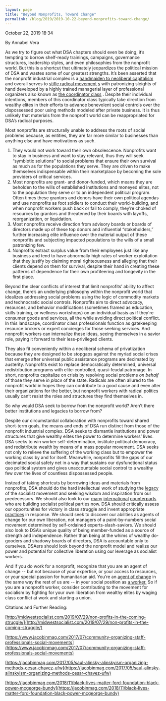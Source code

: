 ```yaml
---
layout: page
title: "Beyond Nonprofits, Toward Change"
permalink: /blog/2019/2019-10-22-beyond-nonprofits-toward-change/
---
```

October 22, 2019 18:34

By Annabel Vera

As we try to figure out what DSA chapters should even be doing, it’s tempting to borrow shelf-ready trainings, campaigns, governance structures, leadership styles, and even philosophies from the nonprofit world. But this is a shortcut that ultimately jeopardizes the political mission of DSA and wastes some of our greatest strengths. It’s been asserted that the nonprofit industrial complex is a [handmaiden to neoliberal capitalism](https://truthout.org/articles/beyond-the-non-profit-industrial-complex/) and overall serves to [stifle radical movement](https://jacobinmag.com/2018/11/black-lives-matter-ford-foundation-black-power-mcgeorge-bundy) [s](https://truthout.org/articles/beyond-the-non-profit-industrial-complex/) with patronizing sleights of hand developed by a highly trained managerial layer of professional organizers also known as [the coordinator class](https://www.jacobinmag.com/2017/07/community-organizing-staff-professionals-social-movements) . Despite their individual intentions, members of this coordinator class typically take direction from wealthy elites in their efforts to advance benevolent social controls over the dispossessed poor using methods modeled after private business. It is thus unlikely that materials from the nonprofit world can be reappropriated for DSA’s radical purposes.

Most nonprofits are structurally unable to address the roots of social problems because, as entities, they are far more similar to businesses than anything else and have motivations as such.

1. They would not work toward their own obsolescence. Nonprofits want to stay in business and want to stay relevant, thus they will seek “symbiotic solutions” to social problems that ensure their own survival as much as for the populations they serve. They are driven to make themselves indispensable within their marketplace by becoming the sole providers of critical services.
2. Most nonprofits are grant- and donor-funded, which means they are beholden to the wills of established institutions and moneyed elites, not to the population they serve or to an independent political program. Often times these grantors and donors have their own political agendas and use nonprofits as foot soldiers to conduct their world-building, and when nonprofit workers push back or fail to comply, they’re choked of resources by grantors and threatened by their boards with layoffs, reorganization, or liquidation.
3. Most nonprofits receive direction from advisory boards or boards of directors made up of these top donors and influential “stakeholders,” further increasing elite influence over the material output of these nonprofits and subjecting impacted populations to the wills of a small patronizing few.
4. Nonprofits extract surplus value from their employees just like any business and tend to have abnormally high rates of worker exploitation that they justify by claiming moral righteousness and alleging that their clients depend on them for survival, despite their hand in creating these patterns of dependence for their own profiteering and longevity in the first place.

Beyond the clear conflicts of interest that limit nonprofits’ ability to affect change, there’s an underlying philosophy within the nonprofit world that idealizes addressing social problems using the logic of commodity markets and technocratic social controls. Nonprofits aim to direct advocacy, resources, and behavior modifications (sometimes framed as education, skills training, or wellness workshops) on an individual basis as if they're consumer goods and services, all the while avoiding direct political conflict. In this landscape, coordinator class professionals function as gatekeeping resource brokers or expert concierges for those seeking services. And nonprofit workers can internalize these ideas, seeing themselves in a savior role, paying it forward to their less-privileged clients.

They also fit conveniently within a neoliberal schema of privatization because they are designed to be stopgaps against the myriad social crises that emerge after universal public assistance programs are decimated by austerity. Nonprofits exist to replace democratically determined, universal redistribution programs with elite-controlled, quasi-feudal patronage. In short, nonprofits capitalize on crisis by resolving social problems *on behalf* of those they serve *in place* of the state. Radicals are often allured to the nonprofit world in hopes they can contribute to a good cause and even alter their organizations for the better, but nonprofit workers with radical politics usually can’t resist the roles and structures they find themselves in.

So why would DSA seek to borrow from the nonprofit world? Aren’t there better institutions and legacies to borrow from?

Despite our circumstantial collaboration with nonprofits toward shared short-term goals, the means and ends of DSA run distinct from those of the nonprofit industrial complex. DSA seeks to dismantle institutions and power structures that give wealthy elites the power to determine workers’ lives. DSA seeks to win worker self-determination, institute political democracy, and redistribute wealth by means of a mass popular movement. DSA seeks not only to relieve the suffering of the working class but to empower the working class by and for itself. Meanwhile, nonprofits fill the gaps of our decimated social safety net in a way that sustains our dysfunctional status quo political system and gives unaccountable social control to a wealthy few over the lives of countless dispossessed people.

Instead of taking shortcuts by borrowing ideas and materials from nonprofits, DSA should do the hard intellectual work of studying the [legacy](https://www.marxists.org/archive/johnstone/1967/xx/me-party.htm) of the socialist movement and seeking wisdom and inspiration from our predecessors. We should also look to our [many](http://socialistworker.org/2018/06/06/why-the-conservatives-fell-in-spain) [international](https://jacobinmag.com/2019/10/portugal-elections-geringonca-left-bloc-socialist-party) [counterparts](https://jacobinmag.com/2019/05/ptb-belgium-european-parliament-workers-party) who are building socialist political parties now. DSA should critically assess our opportunities for victory in class struggle and invent appropriate [practices](https://www.jacobinmag.com/2016/11/bernie-sanders-democratic-labor-party-ackerman/) in response. We should seek to discover our abilities as agents of change for our own liberation, not managers of a paint-by-numbers social movement determined by self-ordained experts-slash-saviors. We should also look to DSA’s unique quality of being member-funded as a source of strength and independence. Rather than being at the whims of wealthy do-gooders and shadowy boards of directors, DSA is accountable only to ourselves. DSAers should look beyond the nonprofit model and realize our power and potential for collective liberation using our leverage as socialist workers.

And if you do work for a nonprofit, recognize that you are an agent of change -- but not because of your expertise, or your access to resources, or your special passion for humanitarian aid. You’re an [agent of change](https://www.jacobinmag.com/2017/03/abcs-socialism-working-class-workers-capitalism-power-vivek-chibber/) in the same way the rest of us are -- in your social position as [a worker.](https://socialistworker.org/2012/09/14/why-the-working-class) So if you are a nonprofit worker, consider contributing to the movement for socialism by fighting for your own liberation from wealthy elites by waging class conflict at work and starting a union.

Citations and Further Reading:

[http://midwestsocialist.com/2019/07/29/non-profits-in-the-coming-struggle/](http://midwestsocialist.com/2019/07/29/non-profits-in-the-coming-struggle/)

[https://www.jacobinmag.com/2017/07/community-organizing-staff-professionals-social-movements](https://www.jacobinmag.com/2017/07/community-organizing-staff-professionals-social-movements)

[https://jacobinmag.com/2017/05/saul-alinsky-alinskyism-organizing-methods-cesar-chavez-ufw](https://jacobinmag.com/2017/05/saul-alinsky-alinskyism-organizing-methods-cesar-chavez-ufw)

[https://jacobinmag.com/2018/11/black-lives-matter-ford-foundation-black-power-mcgeorge-bundy](https://jacobinmag.com/2018/11/black-lives-matter-ford-foundation-black-power-mcgeorge-bundy)
